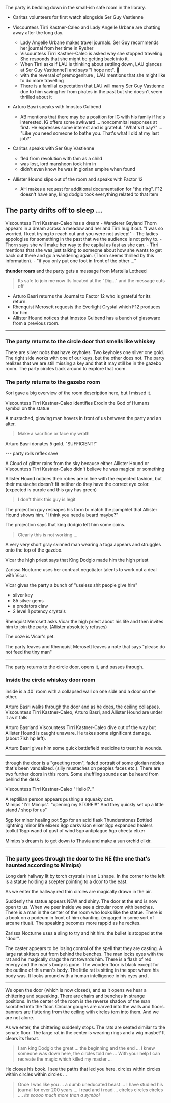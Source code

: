 The party is bedding down in the small-ish safe room in the library.

- Caritas volunteers for first watch alongside Ser Guy Vastienne
- Viscountess Tirri Kastner-Caleo and Lady Angelle Urbane are chatting away after the long day. 
	- Lady Angelle Urbane  makes travel journals.  Ser Guy recommends her journal from her time in Rysher
	- Viscountess Tirri Kastner-Caleo is asked why she stopped traveling.  She responds that she might be getting back into it.
	- When Tirri asks if LAU is thinking about settling down, LAU glances at Ser Guy Vastienne]] and says "I hope not".  😬
	- with the reversal of premogeniture , LAU mentions that she might like to do more travelling
	- There is a familial expectation that LAU will marry Ser Guy Vastienne due to him saving her from pirates in the past but she doesn't seem thrilled about it
- Arturo Basri speaks with Imostos Gulbend
	- AB mentions that there may be a position for IG with his family if he's interested.  IG offers some awkward ... noncommital responses at first.  He expresses some interest and is grateful.  "What's it pay?" ... "Like you need someone to bathe you. That's what I did at my last job?"

- Caritas speaks with Ser Guy Vastienne 
	- fled from revolution with fam as a child
	- was lost, lord manshoon took him in
	- didn't even know he was in glorian empire when found

- Allister Hound slips out of the room and speaks with Factor 12
	- AH makes a request for additional documentation for "the ring".  F12 doesn't have any, king dodgio took everything related to that item

## The party drifts off to sleep ...

Viscountess Tirri Kastner-Caleo has a dream 
	- Wanderer Gayland Thorn appears in a dream across a meadow and her and Tirri hug it out.  "I was so worried, I kept trying to reach out and you were not asleep!"
	- The ladies appologise for something in the past that we the audience is not privy to.
	- Thorn says she will make her way to the capital as fast as she can.
	- Tirri mentions that she was just talking to someone about how she wants to get back out there and go a wandering again. (Thorn seems thrilled by this information).
	- "if you only put one foot in front of the other ..."

**thunder roars** and the party gets a message from Martella Lotheed

> Its safe to join me now Its located at the "Dig..." and the message cuts off

- Arturo Basri returns the Journal to Factor 12 who is grateful for its return.
- Rhenquist Merosett requests the Everlight Crystal which F12 produces for him.
- Allister Hound notices that Imostos Gulbend has a bunch of glassware from a previous room.


---
### The party returns to the circle door that smells like whiskey

There are silver nobs that have keyholes.  Two keyholes one silver one gold.  The right side works with one of our keys, but the other does not.  The party realizes that we are still missing a key and that it may still be in the gazebo room.   The party circles back around to explore that room.


### The party returns to the gazebo room
Kori gave a big overview of the room description here, but I missed it.

Viscountess Tirri Kastner-Caleo identifies Erodin the God of Humans symbol on the statue

A mustached, glowing man hovers in front of us between the party and an alter. 
> Make a sacrifice or face my wrath

Arturo Basri donates 5 gold.  "SUFFICIENT!"

--- party rolls reflex save

A Cloud of glitter rains from the sky because either Allister Hound or Viscountess Tirri Kastner-Caleo didn't believe he was magical or something

Allister Hound notices their robes are in line with the expected fashion, but their mustache doesn't fit neither do they have the correct eye color.  (expected is purple and this guy has green)

> I don't think this guy is legit

The projection guy reshapes his form to match the pamphlet that Allister Hound shows him.  "I think you need a beard maybe?"

The projection says that king dodgio left him some coins.
> Clearly this is not working ...

A very very short gray skinned man wearing a toga appears and struggles onto the top of the gazebo.

Vicar the high priest says that King Dodgio made him the high priest

Zarissa Nocturne uses her contract negotiator talents to work out a deal with Vicar.  

Vicar gives the party a bunch of "useless shit people give him"
- silver key
- 85 silver gems
- a predators claw
- 2 level 1 potency crystals

Rhenquist Merosett asks Vicar the high priest about his life and then invites him to join the party.  (Allister absolutely refuses)

The ooze is Vicar's pet.

The party leaves and Rhenquist Merosett leaves a note that says "please do not feed the tiny man"

---
The party returns to the circle door, opens it, and passes through.

### Inside the circle whiskey door room
inside is a 40' room with a collapsed wall on one side and a door on the other.

Arturo Basri walks through the door and as he does, the ceiling collapses. Viscountess Tirri Kastner-Caleo, Arturo Basri, and Allister Hound are under it as it falls.

Arturo Basriand Viscountess Tirri Kastner-Caleo dive out of the way but Allister Hound is caught unaware.  He takes some significant damage. (about 7ish hp left).

Arturo Basri gives him some quick battlefield medicine to treat his wounds.

---
through the door is a "greeting room", faded portrait of some glorian nobles that's been vandalized. (silly mustaches on peoples faces etc.).  There are two further doors in this room.  Some shuffling sounds can be heard from behind the desk.

Viscountess Tirri Kastner-Caleo "Hello!?.."

A reptillian person appears pushing a squeaky cart.  
Mimips "I'm Mimips".
"opening my STORE!!!"  And they quickly set up a little stand / shop for us"

5gp for minor healing pot
5gp for an acid flask
Thunderstones
Bottled lightning
minor life elixers
8gp darkvision elixer
8gp expanded healers toolkit
15gp wand of gust of wind
5gp antiplague
5gp cheeta elixer

Mimips's dream is to get down to Thuvia and make a sun orchid elixir.

---
### The party goes through the door to the NE (the one that's haunted according to Mimips)
Long dark hallway lit by torch crystals in an L shape.  In the corner to the left is a statue holding a scepter pointing to a door to the east.

As we enter the hallway red thin circles are magically drawn in the air.

Suddenly the statue appears NEW and shiny.  The door at the end is now open to us.  When we peer inside we see a circular room with benches.   There is a man in the center of the room who looks like the statue.  There is a book on a podeum in front of him chanting.  (engaged in some sort of arcane ritual).  The speaking becomes more rappid as he recites.

Zarissa Nocturne uses a sling to try and hit him.  the bullet is stopped at the "door".

The caster appears to be losing control of the spell that they are casting.  A large rat skitters out from behind the benches.  The man locks eyes with the rat and he magically drags the rat towards him.  There is a flash of red energy and the man's body is gone.  The wooden floor is black except for the outline of this man's body.  The little rat is sitting in the spot where his body was.  It looks around with a human intelligence in his eyes and .

---

We open the door (which is now closed), and as it opens we hear a chittering and squeaking.  There are chairs and benches in strange positions.  In the center of the room is the reverse shadow of the man scorched into the floor.  Circular gouges are carved into the walls and floors.  banners are fluttering from the ceiling with circles torn into them.  And we are not alone.

As we enter, the chittering suddenly stops.  The rats are seated similar to the senate floor.  The large rat in the center is wearing rings and a wig maybe?  It clears its throat.

> I am king Dodgio the great ... the beginning and the end ... I knew someone was down here, the circles told me ...   With your help I can recreate the magic which killed my master ... 

He closes his book.   I see the paths that led you here.  circles within circles within circles within circles ... 

> Once I was like you ... a dumb uneducated beast ... I have studied his journal for over 200 years ... i read and i read ... circles circles circles .... _its soooo much more than a symbol_



